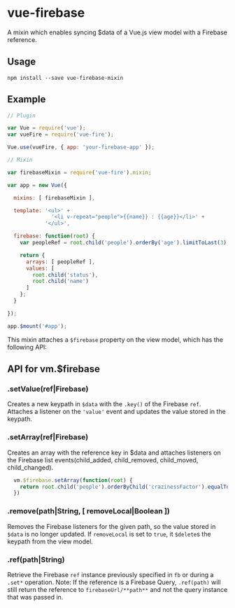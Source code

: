 vue-firebase
============
A mixin which enables syncing $data of a Vue.js view model with a Firebase reference.

## Usage
```
npm install --save vue-firebase-mixin
```

## Example
```javascript
// Plugin

var Vue = require('vue');
var vueFire = require('vue-fire');

Vue.use(vueFire, { app: 'your-firebase-app' });

// Mixin

var firebaseMixin = require('vue-fire').mixin;

var app = new Vue({

  mixins: [ firebaseMixin ],

  template: '<ul>' +
              '<li v-repeat="people">{{name}} : {{age}}</li>' +
            '</ul>',

  firebase: function(root) {
    var peopleRef = root.child('people').orderBy('age').limitToLast(3);

    return {
      arrays: [ peopleRef ],
      values: [
        root.child('status'),
        root.child('name')
      ]
    };
  }

});

app.$mount('#app');
```

This mixin attaches a ```$firebase``` property on the view model, which has the following API:

## API for vm.$firebase

### .setValue(ref|Firebase)
  Creates a new keypath in ```$data``` with the ```.key()``` of the Firebase ```ref```.
  Attaches a listener on the ```'value'``` event and updates the value stored in the keypath.

### .setArray(ref|Firebase)
  Creates an array with the reference key in $data and attaches listeners
  on the Firebase list events(child_added, child_removed, child_moved, child_changed).

```js
  vm.$firebase.setArray(function(root) {
    return root.child('people').orderByChild('crazinessFactor').equalTo('100%');
  })
```

### .remove(path|String, [ removeLocal|Boolean ])
  Removes the Firebase listeners for the given path, so the value stored in ```$data```
  is no longer updated.
  If ```removeLocal``` is set to ```true```, it ```$delete```s the keypath from the view model.

### .ref(path|String)
  Retrieve the Firebase ```ref``` instance previously specified in ```fb``` or during a ```.set*``` operation.
  Note: If the reference is a Firebase Query, ```.ref(path)``` will still return the reference to
  ```firebaseUrl/**path**``` and not the query instance that was passed in.